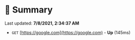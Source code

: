 # 📖 Summary
Last updated: **7/8/2021, 2:34:37 AM**

- `GET` [https://google.com](https://google.com) - **Up** (145ms)
